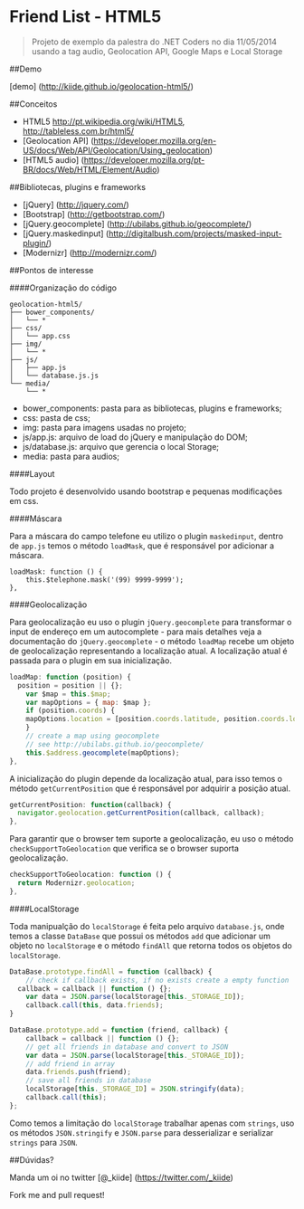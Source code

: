 # Friend List - HTML5

> Projeto de exemplo da palestra do .NET Coders no dia 11/05/2014 usando a tag audio, Geolocation API, Google Maps e Local Storage

##Demo

[demo] (http://kiide.github.io/geolocation-html5/)


##Conceitos

- HTML5 http://pt.wikipedia.org/wiki/HTML5, http://tableless.com.br/html5/ 
- [Geolocation API] (https://developer.mozilla.org/en-US/docs/Web/API/Geolocation/Using_geolocation)
- [HTML5 audio] (https://developer.mozilla.org/pt-BR/docs/Web/HTML/Element/Audio)

##Bibliotecas, plugins e frameworks

- [jQuery] (http://jquery.com/)
- [Bootstrap] (http://getbootstrap.com/)
- [jQuery.geocomplete] (http://ubilabs.github.io/geocomplete/)
- [jQuery.maskedinput] (http://digitalbush.com/projects/masked-input-plugin/)
- [Modernizr] (http://modernizr.com/)

##Pontos de interesse

####Organização do código

```
geolocation-html5/
├── bower_components/
│   └── *
├── css/
│   └── app.css
├── img/
│   └── *
├── js/
│   ├── app.js
│   └── database.js.js
└── media/
    └── *
```
- bower_components: pasta para as bibliotecas, plugins e frameworks;
- css: pasta de css;
- img: pasta para imagens usadas no projeto;
- js/app.js: arquivo de load do jQuery e manipulação do DOM;
- js/database.js: arquivo que gerencia o local Storage;
- media: pasta para audios;


####Layout 

Todo projeto é desenvolvido usando bootstrap e pequenas modificações em css.

####Máscara

Para a máscara do campo telefone eu utilizo o plugin `maskedinput`, dentro de `app.js` temos o método `loadMask`, que é responsável por adicionar a máscara.

```javacript
loadMask: function () {
	this.$telephone.mask('(99) 9999-9999');
},
```

####Geolocalização

Para geolocalização eu uso o plugin `jQuery.geocomplete` para transformar o input de endereço em um autocomplete - para mais detalhes veja a documentação do `jQuery.geocomplete` - o método `loadMap` recebe um objeto de geolocalização representando a localização atual. A localização atual é passada para o plugin em sua inicialização.

```js
loadMap: function (position) {
  position = position || {};
	var $map = this.$map;
	var mapOptions = { map: $map }; 
	if (position.coords) { 
  	mapOptions.location = [position.coords.latitude, position.coords.longitude];
	}
	// create a map using geocomplete
	// see http://ubilabs.github.io/geocomplete/
	this.$address.geocomplete(mapOptions);
},
```

A inicialização do plugin depende da localização atual, para isso temos o método `getCurrentPosition` que é responsável por adquirir a posição atual.

```js
getCurrentPosition: function(callback) {
  navigator.geolocation.getCurrentPosition(callback, callback);
},
```

Para garantir que o browser tem suporte a geolocalização, eu uso o método `checkSupportToGeolocation` que verifica se o browser suporta geolocalização.

```js
checkSupportToGeolocation: function () {
  return Modernizr.geolocation;
},
```

####LocalStorage

Toda manipualção do `localStorage` é feita pelo arquivo `database.js`, onde temos a classe `DataBase` que possui os métodos `add` que adicionar um objeto no `localStorage` e o método `findAll` que retorna todos os objetos do `localStorage`.

```js
DataBase.prototype.findAll = function (callback) {
	// check if callback exists, if no exists create a empty function
  callback = callback || function () {};
	var data = JSON.parse(localStorage[this._STORAGE_ID]);
	callback.call(this, data.friends);
}

DataBase.prototype.add = function (friend, callback) {
	callback = callback || function () {};
	// get all friends in database and convert to JSON
	var data = JSON.parse(localStorage[this._STORAGE_ID]);
	// add friend in array
	data.friends.push(friend);
	// save all friends in database
	localStorage[this._STORAGE_ID] = JSON.stringify(data);
	callback.call(this);
};
```
Como temos a limitação do `localStorage` trabalhar apenas com `strings`, uso os métodos `JSON.stringify` e `JSON.parse` para desserializar e serializar `strings` para `JSON`.


##Dúvidas? 

Manda um oi no twitter [@_kiide] (https://twitter.com/_kiide)


Fork me and pull request!

